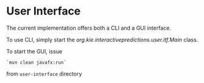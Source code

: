 User Interface
==============

The current implementation offers both a CLI and a GUI interface.

To use CLI, simply start the *org.kie.interactivepredictions.user.itf.Main* class.

To start the GUI, issue 

    `mvn clean javafx:run`

from `user-interface` directory
